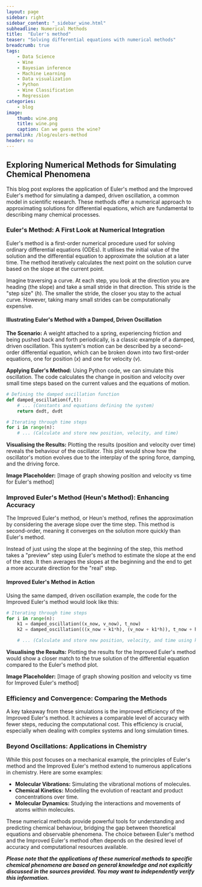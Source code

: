 ```yaml
---
layout: page
sidebar: right
sidebar_content: "_sidebar_wine.html"
subheadline: Numerical Methods
title:  "Euler's method"
teaser: "Solving differential equations with numerical methods"
breadcrumb: true
tags:
    - Data Science
    - Wine
    - Bayesian inference
    - Machine Learning
    - Data visualization
    - Python
    - Wine Classification
    - Regression
categories:
    - blog
image:
    thumb: wine.png
    title: wine.png
    caption: Can we guess the wine?
permalink: /blog/eulers-method
header: no
---
```


## Exploring Numerical Methods for Simulating Chemical Phenomena

This blog post explores the application of Euler's method and the Improved Euler's method for simulating a damped, driven oscillation, a common model in scientific research. These methods offer a numerical approach to approximating solutions for differential equations, which are fundamental to describing many chemical processes.

### Euler's Method: A First Look at Numerical Integration

Euler's method is a first-order numerical procedure used for solving ordinary differential equations (ODEs). It utilises the initial value of the solution and the differential equation to approximate the solution at a later time. The method iteratively calculates the next point on the solution curve based on the slope at the current point. 

Imagine traversing a curve. At each step, you look at the direction you are heading (the slope) and take a small stride in that direction. This stride is the "step size" (*h*). The smaller the stride, the closer you stay to the actual curve. However, taking many small strides can be computationally expensive.

#### Illustrating Euler's Method with a Damped, Driven Oscillation

**The Scenario:**  A weight attached to a spring, experiencing friction and being pushed back and forth periodically, is a classic example of a damped, driven oscillation. This system's motion can be described by a second-order differential equation, which can be broken down into two first-order equations, one for position (*x*) and one for velocity (*v*).

**Applying Euler's Method:** Using Python code, we can simulate this oscillation. The code calculates the change in position and velocity over small time steps based on the current values and the equations of motion. 

```python
# Defining the damped oscillation function
def damped_oscillation(f,t):
    # ... (Constants and equations defining the system)
    return dxdt, dvdt 

# Iterating through time steps 
for i in range(n):
    # ... (Calculate and store new position, velocity, and time)
```

**Visualising the Results:**  Plotting the results (position and velocity over time) reveals the behaviour of the oscillator. This plot would show how the oscillator's motion evolves due to the interplay of the spring force, damping, and the driving force.

**Image Placeholder:** [Image of graph showing position and velocity vs time for Euler's method]

### Improved Euler's Method (Heun's Method): Enhancing Accuracy

The Improved Euler's method, or Heun's method, refines the approximation by considering the average slope over the time step. This method is second-order, meaning it converges on the solution more quickly than Euler's method.

Instead of just using the slope at the beginning of the step, this method takes a "preview" step using Euler's method to estimate the slope at the end of the step. It then averages the slopes at the beginning and the end to get a more accurate direction for the "real" step.

#### Improved Euler's Method in Action

Using the same damped, driven oscillation example, the code for the Improved Euler's method would look like this:

```python
# Iterating through time steps 
for i in range(n):
    k1 = damped_oscillation((x_now, v_now), t_now) 
    k2 = damped_oscillation(((x_now + k1*h), (v_now + k1*h)), t_now + h) 

    # ... (Calculate and store new position, velocity, and time using k1 and k2)
```

**Visualising the Results:**  Plotting the results for the Improved Euler's method would show a closer match to the true solution of the differential equation compared to the Euler's method plot.

**Image Placeholder:** [Image of graph showing position and velocity vs time for Improved Euler's method]

### Efficiency and Convergence: Comparing the Methods

A key takeaway from these simulations is the improved efficiency of the Improved Euler's method. It achieves a comparable level of accuracy with fewer steps, reducing the computational cost. This efficiency is crucial, especially when dealing with complex systems and long simulation times.

### Beyond Oscillations: Applications in Chemistry

While this post focuses on a mechanical example, the principles of Euler's method and the Improved Euler's method extend to numerous applications in chemistry. Here are some examples:

* **Molecular Vibrations:** Simulating the vibrational motions of molecules.
* **Chemical Kinetics:** Modelling the evolution of reactant and product concentrations over time.
* **Molecular Dynamics:** Studying the interactions and movements of atoms within molecules.

These numerical methods provide powerful tools for understanding and predicting chemical behaviour, bridging the gap between theoretical equations and observable phenomena. The choice between Euler's method and the Improved Euler's method often depends on the desired level of accuracy and computational resources available. 

***Please note that the applications of these numerical methods to specific chemical phenomena are based on general knowledge and not explicitly discussed in the sources provided. You may want to independently verify this information.***
